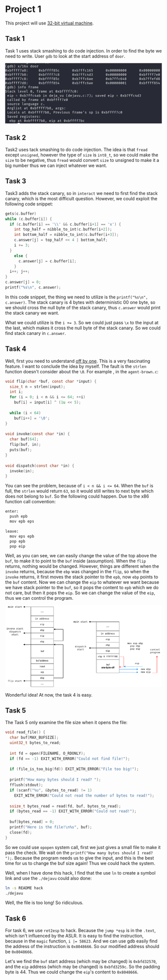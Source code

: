 # Project 1

This project will use [32-bit virtual machine](https://drive.google.com/file/d/1Rni4mp7nEdh8-jok1x-__p4ADVRNNdmy).

## Task 1

Task 1 uses stack smashing to do code injection. In order to find the byte
we need to write. User `gdb` to look at the start address of `door`.

![The result of the gdb](./assets/The%20result%20of%20the%20gdb.png)

## Task 2

Task2 uses tack smashing to do code injection. The idea is that `fread` except
`unsigned`, however the type of `size` is `int8_t`, so we could make the `size`
to be negative, thus `fread` would convert `size` to unsigned to make it a big
number thus we can inject whatever we want.

## Task 3

Task3 adds the stack canary, so in `interact` we need to first find the stack
canary, which is the most difficult question. However, we could exploit the
following code snippet:

```c
gets(c.buffer)
while (c.buffer[i]) {
  if (c.buffer[i] == '\\' && c.buffer[i+1] == 'x') {
    int top_half = nibble_to_int(c.buffer[i+2]);
    int bottom_half = nibble_to_int(c.buffer[i+3]);
    c.answer[j] = top_half << 4 | bottom_half;
    i += 3;
  }
    else {
      c.answer[j] = c.buffer[i];
    }
  i++; j++;
}
c.answer[j] = 0;
printf("%s\n", c.answer);
```

In this code snippet, the thing we need to utilize is the `printf("%s\n", c.answer)`.
The stack canary is 4 bytes with deterministic 00 one byte, so we should cross the
null byte of the stack canary, thus `c.answer` would print the stack canary we want.

What we could utilize is the `i += 3`. So we could just pass `\x` to the input at
the last, which makes it cross the null byte of the stack canary. So we could find
stack canary in `c.answer`.

## Task 4

Well, first you need to understand [off by one](http://www.icir.org/matthias/cs161-sp13/aslr-bypass.pdf). This is
a very fascinating feature. I want to conclude the idea by myself. The fault is the `strlen`
function doesn't consider about the `\0`. For example , in the `agent-brown.c`:

```c
void flip(char *buf, const char *input) {
  size_t n = strlen(input);
  int i;
  for (i = 0; i < n && i <= 64; ++i)
    buf[i] = input[i] ^ (1u << 5);

  while (i < 64)
    buf[i++] = '\0';
}

void invoke(const char *in) {
  char buf[64];
  flip(buf, in);
  puts(buf);
}

void dispatch(const char *in) {
  invoke(in);
}

```

You can see the problem, because of `i < n && i <= 64`. When the `buf` is full, the `strlen`
would return `63`, so it would still writes to next byte which does not belong to `buf`. So
the following could happen. Due to the x86 function call convention:

```assembly
enter:
  push epb
  mov epb eps

leave:
  mov eps epb
  pop epb
  pop eip
```

Well, as you can see, we can easily change the value of the top above the `buf`, to make
it to point to the `buf` inside (assumption). When the `flip` returns, nothing would be
changed. However, things are different when the `invoke` returns, because the `ebp` was
changed in the `flip`, so when the `invoke` returns, it first moves the stack pointer to
the `epb`, now `ebp` points to the `buf` content. Now we can change the `eip` to whatever
we want because we have stack pointer to the `buf`, so it pops the content to `epb` which
we do not care, but then it pops the `eip`. So we can change the value of the `eip`, thus
we can control the program.

![The memory layout](./assets/The%20memory%20layout.png)

Wonderful idea! At now, the task 4 is easy.

## Task 5

The Task 5 only examine the file size when it opens the file:

```c
void read_file() {
  char buf[MAX_BUFSIZE];
  uint32_t bytes_to_read;

  int fd = open(FILENAME, O_RDONLY);
  if (fd == -1) EXIT_WITH_ERROR("Could not find file!");

  if (file_is_too_big(fd)) EXIT_WITH_ERROR("File too big!");

  printf("How many bytes should I read? ");
  fflush(stdout);
  if (scanf("%u", &bytes_to_read) != 1)
    EXIT_WITH_ERROR("Could not read the number of bytes to read!");

  ssize_t bytes_read = read(fd, buf, bytes_to_read);
  if (bytes_read == -1) EXIT_WITH_ERROR("Could not read!");

  buf[bytes_read] = 0;
  printf("Here is the file!\n%s", buf);
  close(fd);
}
```

So we could use `opopen` system call, first we just gives a small file to make it pass
the check. We wait on the `printf("How many bytes should I read? ");`. Because the
program needs us to give the input, and this is the best time for us to change the buf
size again! Thus we could hack the system.

Well, when I have done this hack, I find that the use `ln` to create a symbol link and
use the `./dejavu` could also done:

```sh
ln -s README hack
./dejavu
```

Well, the file is too long! So ridiculous.

## Task 6

For task 6, we use `ret2esp` to hack. Because the `jump *esp` is in the `.text`,
which isn't influenced by the ASLR. It is easy to find the instruction, because
in the `magic` function, `i |= 58623`. And we can use gdb easily find the address
of the instruction is `0x8048666`. So our modified address should be `0x8048666`.

Let's we find the `buf` start address (which may be changed) is `0xbfd32570`, and
the `eip` address (which may be changed) is `0xbfd3259c`. So the padding byte is
44. Thus we could change the `eip`'s content to `0x8048666`.
